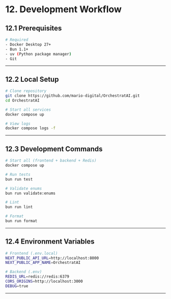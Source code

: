 # 12. Development Workflow

## 12.1 Prerequisites

```bash
# Required
- Docker Desktop 27+
- Bun 1.1+
- uv (Python package manager)
- Git
```

---

## 12.2 Local Setup

```bash
# Clone repository
git clone https://github.com/mario-digital/OrchestratAI.git
cd OrchestratAI

# Start all services
docker compose up

# View logs
docker compose logs -f
```

---

## 12.3 Development Commands

```bash
# Start all (frontend + backend + Redis)
docker compose up

# Run tests
bun run test

# Validate enums
bun run validate:enums

# Lint
bun run lint

# Format
bun run format
```

---

## 12.4 Environment Variables

```bash
# Frontend (.env.local)
NEXT_PUBLIC_API_URL=http://localhost:8000
NEXT_PUBLIC_APP_NAME=OrchestratAI

# Backend (.env)
REDIS_URL=redis://redis:6379
CORS_ORIGINS=http://localhost:3000
DEBUG=true
```

---
